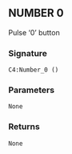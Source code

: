 ## NUMBER 0

Pulse ‘0’ button


### Signature

`C4:Number_0 ()`


### Parameters

`None`


### Returns

`None`